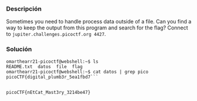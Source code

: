 
### Descripción

Sometimes you need to handle process data outside of a file. Can you find a way to keep the output from this program and search for the flag? Connect to `jupiter.challenges.picoctf.org 4427`.
### Solución 

```
omarthearr21-picoctf@webshell:~$ ls
README.txt  datos  file  flag
omarthearr21-picoctf@webshell:~$ cat datos | grep pico
picoCTF{digital_plumb3r_5ea1fbd7```


picoCTF{nEtCat_Mast3ry_3214be47}

